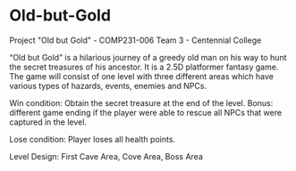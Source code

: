 # Old-but-Gold
Project "Old but Gold" - COMP231-006 Team 3 - Centennial College

“Old but Gold” is a hilarious journey of a greedy old man on his way to hunt the secret treasures of his ancestor. It is a 2.5D platformer fantasy game. The game will consist of one level with three different areas which have various types of hazards, events, enemies and NPCs. 

Win condition: Obtain the secret treasure at the end of the level. 
Bonus: different game ending if the player were able to rescue all NPCs that were captured in the level.

Lose condition: Player loses all health points. 

Level Design:
First Cave Area, Cove Area, Boss Area


